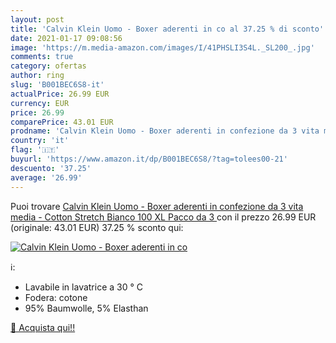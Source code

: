 ```yaml
---
layout: post
title: 'Calvin Klein Uomo - Boxer aderenti in co al 37.25 % di sconto'
date: 2021-01-17 09:08:56
image: 'https://m.media-amazon.com/images/I/41PHSLI3S4L._SL200_.jpg'
comments: true
category: ofertas
author: ring
slug: 'B001BEC6S8-it'
actualPrice: 26.99 EUR
currency: EUR
price: 26.99
comparePrice: 43.01 EUR
prodname: 'Calvin Klein Uomo - Boxer aderenti in confezione da 3 vita media - Cotton Stretch  Bianco 100  XL   Pacco da 3 '
country: 'it'
flag: '🇮🇹'
buyurl: 'https://www.amazon.it/dp/B001BEC6S8/?tag=tolees00-21'
descuento: '37.25'
average: '26.99'
---
```


Puoi trovare [Calvin Klein Uomo - Boxer aderenti in confezione da 3 vita media - Cotton Stretch  Bianco 100  XL   Pacco da 3 ](https://www.amazon.it/dp/B001BEC6S8/?tag=tolees00-21) con il prezzo 26.99 EUR (originale: 43.01 EUR) 37.25 % sconto qui:

[![Calvin Klein Uomo - Boxer aderenti in co](https://m.media-amazon.com/images/I/41PHSLI3S4L._SL200_.jpg)](https://www.amazon.it/dp/B001BEC6S8/?tag=tolees00-21)

ℹ️:

- Lavabile in lavatrice a 30 ° C
- Fodera: cotone
- 95% Baumwolle, 5% Elasthan

[🛒 Acquista qui!!](https://www.amazon.it/dp/B001BEC6S8/?tag=tolees00-21)
